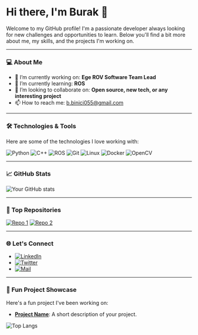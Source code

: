 # Hi there, I'm Burak 👋

Welcome to my GitHub profile! I'm a passionate developer always looking for new challenges and opportunities to learn. Below you'll find a bit more about me, my skills, and the projects I'm working on.

---

### 💻 About Me

- 🔭 I’m currently working on: **Ege ROV Software Team Lead**
- 🌱 I’m currently learning: **ROS**
- 👯 I’m looking to collaborate on: **Open source, new tech, or any interesting project**
- 📫 How to reach me: b.binici055@gmail.com

---

### 🛠️ Technologies & Tools

Here are some of the technologies I love working with:

![Python](https://img.shields.io/badge/Python-3670A0?style=for-the-badge&logo=python&logoColor=ffdd54)
![C++](https://img.shields.io/badge/C++-00599C?style=for-the-badge&logo=cplusplus&logoColor=white)
![ROS](https://img.shields.io/badge/ROS-22314E?style=for-the-badge&logo=ros&logoColor=white)
![Git](https://img.shields.io/badge/Git-F05032?style=for-the-badge&logo=git&logoColor=white)
![Linux](https://img.shields.io/badge/Linux-FCC624?style=for-the-badge&logo=linux&logoColor=black)
![Docker](https://img.shields.io/badge/Docker-2496ED?style=for-the-badge&logo=docker&logoColor=white)
![OpenCV](https://img.shields.io/badge/OpenCV-27338e?style=for-the-badge&logo=OpenCV&logoColor=white)

---

### 📈 GitHub Stats

![Your GitHub stats](https://github-readme-stats.vercel.app/api?username=your_github_username&show_icons=true&theme=radical)

---

### 🌟 Top Repositories

[![Repo 1](https://github-readme-stats.vercel.app/api/pin/?username=your_github_username&repo=repo_name_1&theme=radical)](https://github.com/your_github_username/repo_name_1)
[![Repo 2](https://github-readme-stats.vercel.app/api/pin/?username=your_github_username&repo=repo_name_2&theme=radical)](https://github.com/your_github_username/repo_name_2)

---

### 🌐 Let's Connect

- [![LinkedIn](https://img.shields.io/badge/LinkedIn-0077B5?style=for-the-badge&logo=linkedin&logoColor=white)](https://www.linkedin.com/in/your-profile)
- [![Twitter](https://img.shields.io/badge/Twitter-1DA1F2?style=for-the-badge&logo=twitter&logoColor=white)](https://twitter.com/your-profile)
- [![Mail](https://img.shields.io/badge/Email-D14836?style=for-the-badge&logo=gmail&logoColor=white)](mailto:your-email@example.com)

---

### 🎨 Fun Project Showcase

Here's a fun project I've been working on:

- **[Project Name](https://github.com/BurakBinici/project_name)**: A short description of your project.


![Top Langs](https://github-readme-stats.vercel.app/api/top-langs/?username=BurakBinici&hide_progress=true)

